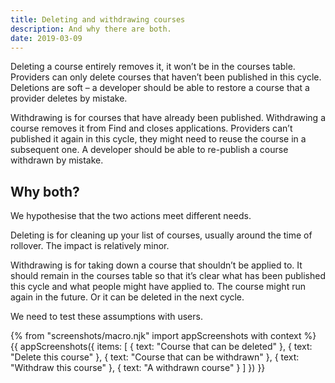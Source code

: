 ```yaml
---
title: Deleting and withdrawing courses
description: And why there are both.
date: 2019-03-09
---
```


Deleting a course entirely removes it, it won’t be in the courses table. Providers can only delete courses that haven’t been published in this cycle. Deletions are soft – a developer should be able to restore a course that a provider deletes by mistake.

Withdrawing is for courses that have already been published. Withdrawing a course removes it from Find and closes applications. Providers can’t published it again in this cycle, they might need to reuse the course in a subsequent one. A developer should be able to re-publish a course withdrawn by mistake.

## Why both?

We hypothesise that the two actions meet different needs.

Deleting is for cleaning up your list of courses, usually around the time of rollover. The impact is relatively minor.

Withdrawing is for taking down a course that shouldn’t be applied to. It should remain in the courses table so that it’s clear what has been published this cycle and what people might have applied to. The course might run again in the future. Or it can be deleted in the next cycle.

We need to test these assumptions with users.

{% from "screenshots/macro.njk" import appScreenshots with context %}
{{ appScreenshots({
  items: [
    { text: "Course that can be deleted" },
    { text: "Delete this course" },
    { text: "Course that can be withdrawn" },
    { text: "Withdraw this course" },
    { text: "A withdrawn course" }
  ]
}) }}
